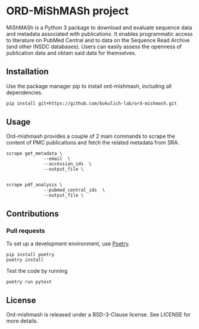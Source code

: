 # ORD-MiShMASh project

MiShMASh is a Python 3 package to download and evaluate sequence data and metadata associated with publications.
It enables programmatic access to literature on PubMed Central and to data on the Sequence Read Archive (and other INSDC databases).
Users can easily assess the openness of publication data and obtain said data for themselves.

## Installation
Use the package manager pip to install ord-mishmash, including all dependencies.
```bash
pip install git+https://github.com/bokulich-lab/ord-mishmash.git
```
## Usage
Ord-mishmash provides a couple of 2 main commands to scrape the content of PMC publications  and fetch the related metadata from SRA. 
```shell
scrape get_metadata \
              --email  \
              --accession_ids  \
              --output_file \
             
```
```shell
scrape pdf_analysis \
              --pubmed_central_ids  \
              --output_file \
```
## Contributions
### Pull requests
To set up a development environment, use [Poetry](https://python-poetry.org/).
```console
pip install poetry
poetry install
```
Test the code by running
```console
poetry run pytest
```


## License
Ord-mishmash is released under a BSD-3-Clause license. See LICENSE for more details.
